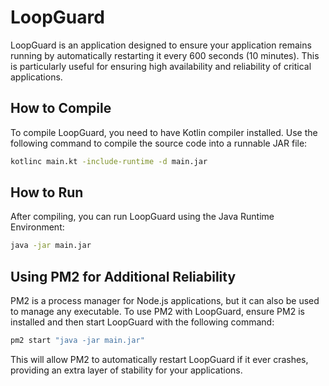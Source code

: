 
# LoopGuard

LoopGuard is an application designed to ensure your application remains running by automatically restarting it every 600 seconds (10 minutes). This is particularly useful for ensuring high availability and reliability of critical applications.

## How to Compile

To compile LoopGuard, you need to have Kotlin compiler installed. Use the following command to compile the source code into a runnable JAR file:

```bash
kotlinc main.kt -include-runtime -d main.jar
```

## How to Run

After compiling, you can run LoopGuard using the Java Runtime Environment:

```bash
java -jar main.jar
```

## Using PM2 for Additional Reliability

PM2 is a process manager for Node.js applications, but it can also be used to manage any executable. To use PM2 with LoopGuard, ensure PM2 is installed and then start LoopGuard with the following command:

```bash
pm2 start "java -jar main.jar"
```

This will allow PM2 to automatically restart LoopGuard if it ever crashes, providing an extra layer of stability for your applications.
